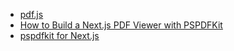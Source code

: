 * [pdf.js](https://mozilla.github.io/pdf.js/)
* [How to Build a Next.js PDF Viewer with PSPDFKit](https://pspdfkit.com/blog/2021/how-to-build-a-nextjs-pdf-viewer-with-pspdfkit/)
* [pspdfkit for Next.js](https://pspdfkit.com/guides/web/downloads/)
